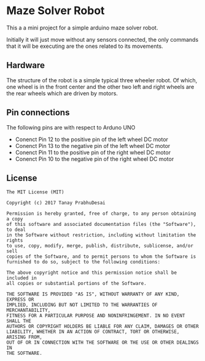 Maze Solver Robot
=================

This a a mini project for a simple arduino maze solver robot.

Initially it will just move without any sensors connected, the only commands that it will be executing are the ones related to its movements.

Hardware
--------
The structure of the robot is a simple typical three wheeler robot. Of which, one wheel is in the front center and the other two left and right wheels are the rear wheels which are driven by motors.

Pin connections
---------------
The following pins are with respect to Arduno UNO

* Conenct Pin 12 to the positive pin of the left wheel DC motor
* Conenct Pin 13 to the negative pin of the left wheel DC motor
* Conenct Pin 11 to the positive pin of the right wheel DC motor
* Conenct Pin 10 to the negative pin of the right wheel DC motor

License
-------

```
The MIT License (MIT)

Copyright (c) 2017 Tanay PrabhuDesai

Permission is hereby granted, free of charge, to any person obtaining a copy
of this software and associated documentation files (the "Software"), to deal
in the Software without restriction, including without limitation the rights
to use, copy, modify, merge, publish, distribute, sublicense, and/or sell
copies of the Software, and to permit persons to whom the Software is
furnished to do so, subject to the following conditions:

The above copyright notice and this permission notice shall be included in
all copies or substantial portions of the Software.

THE SOFTWARE IS PROVIDED "AS IS", WITHOUT WARRANTY OF ANY KIND, EXPRESS OR
IMPLIED, INCLUDING BUT NOT LIMITED TO THE WARRANTIES OF MERCHANTABILITY,
FITNESS FOR A PARTICULAR PURPOSE AND NONINFRINGEMENT. IN NO EVENT SHALL THE
AUTHORS OR COPYRIGHT HOLDERS BE LIABLE FOR ANY CLAIM, DAMAGES OR OTHER
LIABILITY, WHETHER IN AN ACTION OF CONTRACT, TORT OR OTHERWISE, ARISING FROM,
OUT OF OR IN CONNECTION WITH THE SOFTWARE OR THE USE OR OTHER DEALINGS IN
THE SOFTWARE.
```
